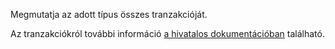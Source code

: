 Megmutatja az adott típus összes tranzakcióját.

Az tranzakciókról további információ [a hivatalos dokumentációban](https://firefly-iii.readthedocs.io/en/latest/concepts/transactions.html) található.